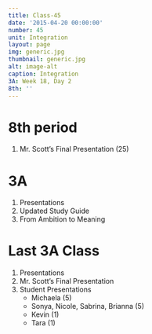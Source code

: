 ```yaml
---
title: Class-45
date: '2015-04-20 00:00:00'
number: 45
unit: Integration
layout: page
img: generic.jpg
thumbnail: generic.jpg
alt: image-alt
caption: Integration
3A: Week 18, Day 2
8th: ''
---
```


# 8th period

1. Mr. Scott’s Final Presentation (25)

# 3A

1. Presentations
2. Updated Study Guide
2. From Ambition to Meaning

# Last 3A Class
1. Presentations
2. Mr. Scott’s Final Presentation
3. Student Presentations
	- Michaela (5)
	- Sonya, Nicole, Sabrina, Brianna (5)
	- Kevin (1)
	- Tara (1)